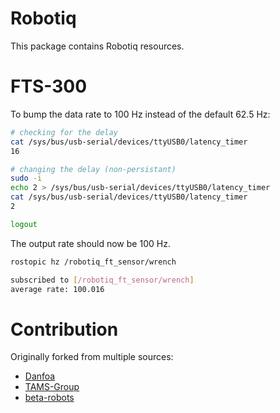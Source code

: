 # Robotiq
This package contains Robotiq resources.

# FTS-300
To bump the data rate to 100 Hz instead of the default 62.5 Hz:

``` sh
# checking for the delay
cat /sys/bus/usb-serial/devices/ttyUSB0/latency_timer
16

# changing the delay (non-persistant)
sudo -i
echo 2 > /sys/bus/usb-serial/devices/ttyUSB0/latency_timer
cat /sys/bus/usb-serial/devices/ttyUSB0/latency_timer
2

logout
```

The output rate should now be 100 Hz.

``` sh
rostopic hz /robotiq_ft_sensor/wrench

subscribed to [/robotiq_ft_sensor/wrench]
average rate: 100.016
```

# Contribution
Originally forked from multiple sources:
- [Danfoa](https://github.com/Danfoa/robotiq_2finger_grippers)
- [TAMS-Group](https://github.com/TAMS-Group/robotiq)
- [beta-robots](https://github.com/beta-robots/robotiq)
